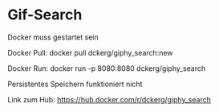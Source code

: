 # Gif-Search
Docker muss gestartet sein

Docker Pull: docker pull dckerg/giphy_search:new

Docker Run: docker run  -p 8080:8080 dckerg/giphy_search

Persistentes Speichern funktioniert nicht

Link zum Hub: https://hub.docker.com/r/dckerg/giphy_search
